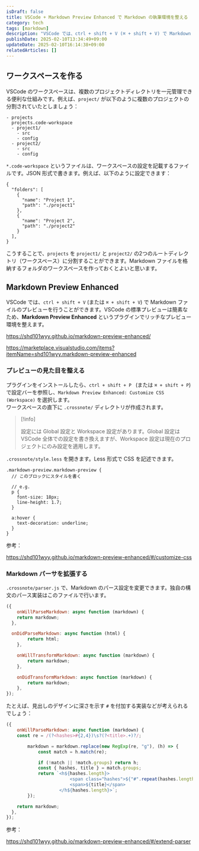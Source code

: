 ```yaml
---
isDraft: false
title: VSCode + Markdown Preview Enhanced で Markdown の執筆環境を整える
category: tech
tags: [markdown]
description: "VSCode では、ctrl + shift + V (⌘ + shift + V) で Markdown ファイルのプレビューを行うことができます。リッチなプレビューを行うために、Markdown Preview Enhanced というプラグインを使用できます。"
publishDate: 2025-02-10T13:34:49+09:00
updateDate: 2025-02-10T16:14:38+09:00
relatedArticles: []
---
```


## ワークスペースを作る

VSCode のワークスペースは、複数のプロジェクトディレクトリを一元管理できる便利な仕組みです。例えば、`project/` が以下のように複数のプロジェクトの分割されていたとしましょう：

```
- projects
  projects.code-workspace
  - project1/
    - src
    - config
  - project2/
    - src
    - config
```

`*.code-workspace` というファイルは、ワークスペースの設定を記載するファイルです。JSON 形式で書きます。例えば、以下のように設定できます：

```json:project.code-workspace
{
  "folders": [
    {
      "name": "Project 1",
      "path": "./project1"
    },
    {
      "name": "Project 2",
      "path": "./project2"
    }
  ],
}
```

こうすることで、`projects` を `project1/` と `project2/` の2つのルートディレクトリ（ワークスペース）に分割することができます。Markdown ファイルを格納するフォルダのワークスペースを作っておくとよいと思います。

## Markdown Preview Enhanced

VSCode では、`ctrl + shift + V` (または `⌘ + shift + V`) で Markdown ファイルのプレビューを行うことができます。VSCode の標準プレビューは簡素なため、**Markdown Preview Enhanced** というプラグインでリッチなプレビュー環境を整えます。

https://shd101wyy.github.io/markdown-preview-enhanced/

https://marketplace.visualstudio.com/items?itemName=shd101wyy.markdown-preview-enhanced

### プレビューの見た目を整える

プラグインをインストールしたら、`ctrl + shift + P ` (または `⌘ + shift + P`) で設定バーを参照し、`Markdown Preview Enhanced: Customize CSS (Workspace)` を選択します。
\
ワークスペースの直下に `.crossnote/` ディレクトリが作成されます。

> [!info] 
>
> 設定には Global 設定と Workspace 設定があります。Global 設定は VSCode 全体での設定を書き換えますが、Workspace 設定は現在のプロジェクトにのみ設定を適用します。

`.crossnote/style.less` を開きます。Less 形式で CSS を記述できます。

```less:style.less
.markdown-preview.markdown-preview {
  // このブロックにスタイルを書く

  // e.g.
  p {
    font-size: 18px;
    line-height: 1.7;
  }

  a:hover {
    text-decoration: underline;
  }
}
```

参考：

https://shd101wyy.github.io/markdown-preview-enhanced/#/customize-css

### Markdown パーサを拡張する

`.crossnote/parser.js` で、Markdown のパース設定を変更できます。独自の構文のパース実装はこのファイルで行います。

```js:parser.js
({
	onWillParseMarkdown: async function (markdown) {
    return markdown;
  },

  onDidParseMarkdown: async function (html) {
		return html;
	},

	onWillTransformMarkdown: async function (markdown) {
		return markdown;
	},

	onDidTransformMarkdown: async function (markdown) {
		return markdown;
	},
});
```

たとえば、見出しのデザインに深さを示す `#` を付加する実装などが考えられるでしょう：

```js:parser.js
({
	onWillParseMarkdown: async function (markdown) {
    const re = /(?<hashes>#{2,4})\s?(?<title>.+)?/;

		markdown = markdown.replace(new RegExp(re, "g"), (h) => {
			const match = h.match(re);

			if (!match || !match.groups) return h;
			const { hashes, title } = match.groups;
			return `<h${hashes.length}>
						<span class="hashes">${"#".repeat(hashes.length)}</span> 
						<span>${title}</span>
					</h${hashes.length}>`;
		});

    return markdown;
  },
});
```

参考：

https://shd101wyy.github.io/markdown-preview-enhanced/#/extend-parser
